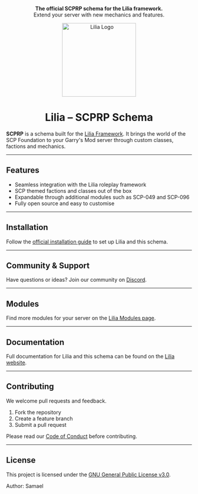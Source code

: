 <p align="center">
  <b>The official SCPRP schema for the Lilia framework.</b><br/>
  Extend your server with new mechanics and features.
</p>

<p align="center">
  <img src="https://github.com/LiliaFramework/Lilia/blob/main/logo.png?raw=true" alt="Lilia Logo" width="200" />
</p>

<h1 align="center">Lilia – SCPRP Schema</h1>

**SCPRP** is a schema built for the [Lilia Framework](https://github.com/LiliaFramework/Lilia). It brings the world of the SCP Foundation to your Garry's Mod server through custom classes, factions and mechanics.

---

## Features
- Seamless integration with the Lilia roleplay framework
- SCP themed factions and classes out of the box
- Expandable through additional modules such as SCP-049 and SCP-096
- Fully open source and easy to customise

---

## Installation
Follow the [official installation guide](https://liliaframework.github.io/information/installing_the_gamemode/) to set up Lilia and this schema.

---

## Community & Support
Have questions or ideas? Join our community on [Discord](https://discord.gg/52MSnh39vw).

---

## Modules
Find more modules for your server on the [Lilia Modules page](https://liliaframework.github.io/Modules/).

---

## Documentation
Full documentation for Lilia and this schema can be found on the [Lilia website](https://liliaframework.github.io/).

---

## Contributing
We welcome pull requests and feedback.
1. Fork the repository
2. Create a feature branch
3. Submit a pull request

Please read our [Code of Conduct](Code_Of_Conduct.md) before contributing.

---

## License
This project is licensed under the [GNU General Public License v3.0](License).

Author: Samael
